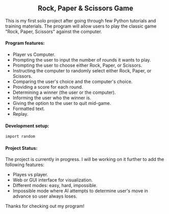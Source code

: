 <h2 align="center">Rock, Paper & Scissors Game</h2>

This is my first solo project after going through few Python tutorials and training materials. The program will allow users to play the classic game "Rock, Paper, Scissors" against the computer.

<h4>Program features:</h4>

- Player vs Computer.
- Prompting the user to input the number of rounds it wants to play.
- Prompting the user to choose either Rock, Paper, or Scissors.
- Instructing the computer to randomly select either Rock, Paper, or Scissors.
- Comparing the user's choice and the computer's choice.
- Providing a score for each round.
- Determining a winner (the user or the computer).
- Informing the user who the winner is.
- Giving the option to the user to quit mid-game.
- Formatted text.
- Replay.

<h4>Development setup:</h4>

```sh
import random

```

<h4>Project Status:</h4>

The project is currently in progress. I will be working on it further to add the following features:

- Playes vs player.
- Web or GUI interface for visualization.
- Different modes: easy, hard, impossible.
- Impossible mode where AI attempts to determine user's move in advance so user always loses.

Thanks for checking out my program!

